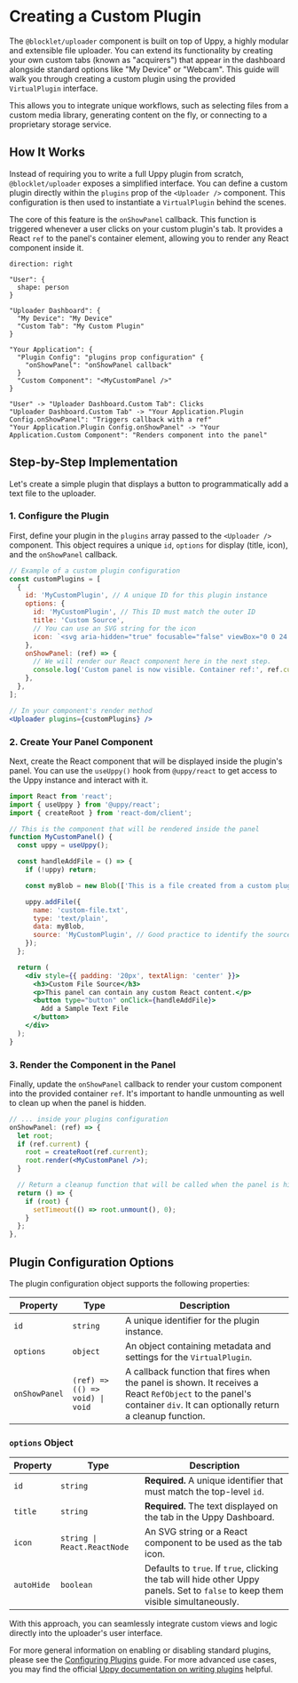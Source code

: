 # Creating a Custom Plugin

The `@blocklet/uploader` component is built on top of Uppy, a highly modular and extensible file uploader. You can extend its functionality by creating your own custom tabs (known as "acquirers") that appear in the dashboard alongside standard options like "My Device" or "Webcam". This guide will walk you through creating a custom plugin using the provided `VirtualPlugin` interface.

This allows you to integrate unique workflows, such as selecting files from a custom media library, generating content on the fly, or connecting to a proprietary storage service.

## How It Works

Instead of requiring you to write a full Uppy plugin from scratch, `@blocklet/uploader` exposes a simplified interface. You can define a custom plugin directly within the `plugins` prop of the `<Uploader />` component. This configuration is then used to instantiate a `VirtualPlugin` behind the scenes.

The core of this feature is the `onShowPanel` callback. This function is triggered whenever a user clicks on your custom plugin's tab. It provides a React `ref` to the panel's container element, allowing you to render any React component inside it.

```d2
direction: right

"User": {
  shape: person
}

"Uploader Dashboard": {
  "My Device": "My Device"
  "Custom Tab": "My Custom Plugin"
}

"Your Application": {
  "Plugin Config": "plugins prop configuration" {
    "onShowPanel": "onShowPanel callback"
  }
  "Custom Component": "<MyCustomPanel />"
}

"User" -> "Uploader Dashboard.Custom Tab": Clicks
"Uploader Dashboard.Custom Tab" -> "Your Application.Plugin Config.onShowPanel": "Triggers callback with a ref"
"Your Application.Plugin Config.onShowPanel" -> "Your Application.Custom Component": "Renders component into the panel"

```

## Step-by-Step Implementation

Let's create a simple plugin that displays a button to programmatically add a text file to the uploader.

### 1. Configure the Plugin

First, define your plugin in the `plugins` array passed to the `<Uploader />` component. This object requires a unique `id`, `options` for display (title, icon), and the `onShowPanel` callback.

```jsx
// Example of a custom plugin configuration
const customPlugins = [
  {
    id: 'MyCustomPlugin', // A unique ID for this plugin instance
    options: {
      id: 'MyCustomPlugin', // This ID must match the outer ID
      title: 'Custom Source',
      // You can use an SVG string for the icon
      icon: `<svg aria-hidden="true" focusable="false" viewBox="0 0 24 24" width="32" height="32"><path d="M12 2C6.48 2 2 6.48 2 12s4.48 10 10 10 10-4.48 10-10S17.52 2 12 2zm0 18c-4.41 0-8-3.59-8-8s3.59-8 8-8 8 3.59 8 8-3.59 8-8 8zm-1-13h2v6h-2zm0 8h2v2h-2z"/></svg>`,
    },
    onShowPanel: (ref) => {
      // We will render our React component here in the next step.
      console.log('Custom panel is now visible. Container ref:', ref.current);
    },
  },
];

// In your component's render method
<Uploader plugins={customPlugins} />
```

### 2. Create Your Panel Component

Next, create the React component that will be displayed inside the plugin's panel. You can use the `useUppy()` hook from `@uppy/react` to get access to the Uppy instance and interact with it.

```jsx
import React from 'react';
import { useUppy } from '@uppy/react';
import { createRoot } from 'react-dom/client';

// This is the component that will be rendered inside the panel
function MyCustomPanel() {
  const uppy = useUppy();

  const handleAddFile = () => {
    if (!uppy) return;

    const myBlob = new Blob(['This is a file created from a custom plugin.'], { type: 'text/plain' });

    uppy.addFile({
      name: 'custom-file.txt',
      type: 'text/plain',
      data: myBlob,
      source: 'MyCustomPlugin', // Good practice to identify the source
    });
  };

  return (
    <div style={{ padding: '20px', textAlign: 'center' }}>
      <h3>Custom File Source</h3>
      <p>This panel can contain any custom React content.</p>
      <button type="button" onClick={handleAddFile}>
        Add a Sample Text File
      </button>
    </div>
  );
}
```

### 3. Render the Component in the Panel

Finally, update the `onShowPanel` callback to render your custom component into the provided container `ref`. It's important to handle unmounting as well to clean up when the panel is hidden.

```jsx
// ... inside your plugins configuration
onShowPanel: (ref) => {
  let root;
  if (ref.current) {
    root = createRoot(ref.current);
    root.render(<MyCustomPanel />);
  }

  // Return a cleanup function that will be called when the panel is hidden
  return () => {
    if (root) {
      setTimeout(() => root.unmount(), 0);
    }
  };
},
```

## Plugin Configuration Options

The plugin configuration object supports the following properties:

| Property      | Type                               | Description                                                                                                                                                    |
|---------------|------------------------------------|----------------------------------------------------------------------------------------------------------------------------------------------------------------|
| `id`          | `string`                           | A unique identifier for the plugin instance.                                                                                                                   |
| `options`     | `object`                           | An object containing metadata and settings for the `VirtualPlugin`.                                                                                            |
| `onShowPanel` | `(ref) => (() => void) \| void`   | A callback function that fires when the panel is shown. It receives a React `RefObject` to the panel's container `div`. It can optionally return a cleanup function. |

### `options` Object

| Property   | Type                    | Description                                                                                                                   |
|------------|-------------------------|-------------------------------------------------------------------------------------------------------------------------------|
| `id`       | `string`                | **Required.** A unique identifier that must match the top-level `id`.                                                         |
| `title`    | `string`                | **Required.** The text displayed on the tab in the Uppy Dashboard.                                                            |
| `icon`     | `string \| React.ReactNode` | An SVG string or a React component to be used as the tab icon.                                                                  |
| `autoHide` | `boolean`               | Defaults to `true`. If `true`, clicking the tab will hide other Uppy panels. Set to `false` to keep them visible simultaneously. |

With this approach, you can seamlessly integrate custom views and logic directly into the uploader's user interface.

For more general information on enabling or disabling standard plugins, please see the [Configuring Plugins](./guides-configuring-plugins.md) guide. For more advanced use cases, you may find the official [Uppy documentation on writing plugins](https://uppy.io/docs/plugins/#Writing-a-Plugin) helpful.